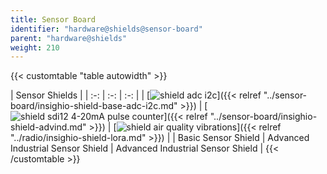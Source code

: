 ```yaml
---
title: Sensor Board
identifier: "hardware@shields@sensor-board"
parent: "hardware@shields"
weight: 210
---
```


{{< customtable "table autowidth" >}}

| Sensor Shields  |
| :-: | :-: | :-: |
| [![shield adc i2c](/images/deviceimages/insighio-shield-base-adc-i2c.png)]({{< relref "../sensor-board/insighio-shield-base-adc-i2c.md" >}}) | [![shield sdi12 4-20mA pulse counter](/images/deviceimages/insighio-shield-advind.png)]({{< relref "../sensor-board/insighio-shield-advind.md" >}}) | [![shield air quality vibrations](/images/deviceimages/insighio-shield-air-quality-vibration.png)]({{< relref "../radio/insighio-shield-lora.md" >}}) |
| Basic Sensor Shield | Advanced Industrial Sensor Shield | Advanced Industrial Sensor Shield |
{{< /customtable >}}